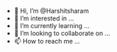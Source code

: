 


- 👋 Hi, I’m @Harshitsharam
- 👀 I’m interested in ...
- 🌱 I’m currently learning ...
- 💞️ I’m looking to collaborate on ...
- 📫 How to reach me ...

<!---
Harshitsharam/Harshitsharam is a ✨ special ✨ repository because its `README.md` (this file) appears on your GitHub profile.
You can click the Preview link to take a look at your changes.
--->
